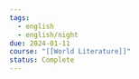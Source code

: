 ```yaml
---
tags:
  - english
  - english/night
due: 2024-01-11
course: "[[World Literature]]"
status: Complete
---
```

